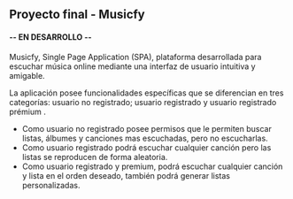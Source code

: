 ## Proyecto final - Musicfy
#### -- EN DESARROLLO --

Musicfy, Single Page Application (SPA), plataforma desarrollada para escuchar música online mediante una interfaz de usuario intuitiva y amigable.

La aplicación posee funcionalidades específicas que se diferencian en tres categorías: usuario no registrado; usuario registrado y usuario registrado prémium .

- Como usuario no registrado posee permisos que le permiten buscar listas, álbumes y canciones mas escuchadas, pero no escucharlas.
- Como usuario registrado podrá escuchar cualquier canción pero las listas se reproducen de forma aleatoria.
- Como usuario registrado y premium, podrá escuchar cualquier canción y lista en el orden deseado, también podrá generar listas personalizadas.